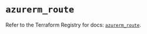 # `azurerm_route`

Refer to the Terraform Registry for docs: [`azurerm_route`](https://registry.terraform.io/providers/hashicorp/azurerm/3.91.0/docs/resources/route).
